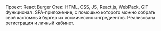 Проект: React Burger
Стек: HTML, CSS, JS, React.js, WebPack, GIT
Функционал: SPA-приложение, с помощью которого можно собрать свой кастомный бургер из космических ингредиентов. Реализована регистрация и личный кабинет.
